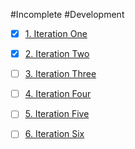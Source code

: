 #Incomplete
#Development
- [x] [1. Iteration One](1.%20Iteration%20One.md)
- [x] [2. Iteration Two](2.%20Iteration%20Two.md)
- [ ] [3. Iteration Three](3.%20Iteration%20Three.md)
- [ ] [4. Iteration Four](4.%20Iteration%20Four.md)
- [ ] [5. Iteration Five](5.%20Iteration%20Five.md)
- [ ] [6. Iteration Six](6.%20Iteration%20Six.md)

